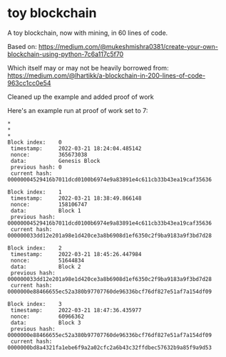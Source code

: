 # toy blockchain

A toy blockchain, now with mining, in 60 lines of code.

Based on:
https://medium.com/@mukeshmishra0381/create-your-own-blockchain-using-python-7c6a117c5f70

Which itself may or may not be heavily borrowed from:
https://medium.com/@lhartikk/a-blockchain-in-200-lines-of-code-963cc1cc0e54

Cleaned up the example and added proof of work



Here's an example run at proof of work set to 7:

```
*
*
*
Block index:    0
 timestamp:     2022-03-21 18:24:04.485142
 nonce:         365673038
 data:          Genesis Block
 previous hash: 0
 current hash:  00000004529416b7011dcd0100b6974e9a83891e4c611cb33b43ea19caf35636

Block index:    1
 timestamp:     2022-03-21 18:38:49.866148
 nonce:         158106747
 data:          Block 1
 previous hash: 00000004529416b7011dcd0100b6974e9a83891e4c611cb33b43ea19caf35636
 current hash:  000000033dd12e201a98e1d420ce3a8b6908d1ef6350c2f9ba9183a9f3bd7d28

Block index:    2
 timestamp:     2022-03-21 18:45:26.447984
 nonce:         51644834
 data:          Block 2
 previous hash: 000000033dd12e201a98e1d420ce3a8b6908d1ef6350c2f9ba9183a9f3bd7d28
 current hash:  0000000e88466655ec52a380b97707760de96336bcf76df827e51af7a154df09

Block index:    3
 timestamp:     2022-03-21 18:47:36.435977
 nonce:         60966362
 data:          Block 3
 previous hash: 0000000e88466655ec52a380b97707760de96336bcf76df827e51af7a154df09
 current hash:  0000000bd8a4321fa1ebe6f9a2a02cfc2a6b43c32ffdbec57632b9a85f9a9d53

```

